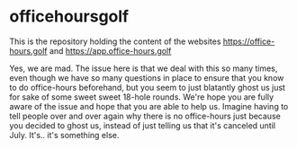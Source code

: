 # officehoursgolf
This is the repository holding the content of the websites https://office-hours.golf and https://app.office-hours.golf

Yes, we are mad. The issue here is that we deal with this so many times, even though we have so many questions in place to ensure that you know to do office-hours beforehand, but you seem to just blatantly ghost us just for sake of some sweet sweet 18-hole rounds. We're hope you are fully aware of the issue and hope that you are able to help us. Imagine having to tell people over and over again why there is no office-hours just because you decided to ghost us, instead of just telling us that it's canceled until July. It's.. it's something else.
